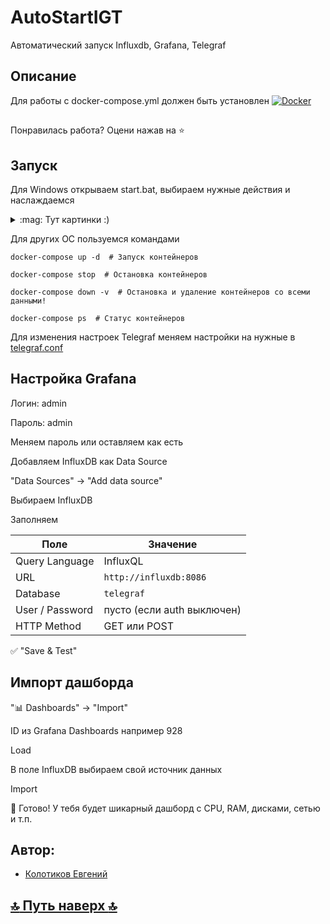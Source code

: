 # AutoStartIGT
Автоматический запуск Influxdb, Grafana, Telegraf 


## Описание
Для работы с docker-compose.yml должен быть установлен [![Docker](https://img.shields.io/badge/docker-%230db7ed.svg?style=for-the-badge&logo=docker&logoColor=white)](https://www.docker.com/)
##
Понравилась работа? Оцени нажав на :star:
##

## Запуск
Для Windows открываем start.bat, выбираем нужные действия и наслаждаемся
<details>
<summary>:mag: Тут картинки :)</summary>

![image](https://github.com/user-attachments/assets/4db477d1-7f66-4e48-b839-8bd69d334e08)

![image](https://github.com/user-attachments/assets/88b744c9-725a-4bd4-b4c0-fa57b675da18)

![image](https://github.com/user-attachments/assets/9ae21fb0-4404-4bcd-b250-93b409408039)

</details>

Для других ОС пользуемся командами
```
docker-compose up -d  # Запуск контейнеров

docker-compose stop  # Остановка контейнеров

docker-compose down -v  # Остановка и удаление контейнеров со всеми данными!

docker-compose ps  # Статус контейнеров
```

Для изменения настроек Telegraf меняем настройки на нужные в [telegraf.conf](https://github.com/Tiaki026/AutoStartIGT/blob/main/telegraf.conf)

## Настройка Grafana
   
Логин: admin

Пароль: admin

Меняем пароль или оставляем как есть

Добавляем InfluxDB как Data Source

"Data Sources" → "Add data source"

Выбираем InfluxDB

Заполняем

| Поле               | Значение                          |
|--------------------|-----------------------------------|
| Query Language     | InfluxQL                          |
| URL                | `http://influxdb:8086`            |
| Database           | `telegraf`                        |
| User / Password    | пусто (если auth выключен)        |
| HTTP Method        | GET или POST                      |

✅ "Save & Test"

## Импорт дашборда

"📊 Dashboards" → "Import"

ID из Grafana Dashboards например 928

Load

В поле InfluxDB выбираем свой источник данных

Import

🎉 Готово! У тебя будет шикарный дашборд с CPU, RAM, дисками, сетью и т.п.


## Автор:
  - [Колотиков Евгений](https://github.com/Tiaki026)
##


  ## [:top: Путь наверх :top:](https://github.com/Tiaki026/AutoStartIGT)
